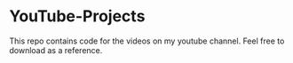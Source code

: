 # YouTube-Projects
This repo contains code for the videos on my youtube channel. Feel free to download as a reference.
